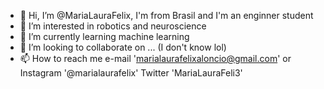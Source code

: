 - 👋 Hi, I’m @MariaLauraFelix, I'm from Brasil and I'm an enginner student
- 👀 I’m interested in robotics and neuroscience 
- 🌱 I’m currently learning machine learning
- 💞️ I’m looking to collaborate on ... (I don't know lol)
- 📫 How to reach me e-mail 'marialaurafelixaloncio@gmail.com' or Instagram '@marialaurafelix' Twitter 'MariaLauraFeli3'

<!---
MariaLauraFelix/MariaLauraFelix is a ✨ special ✨ repository because its `README.md` (this file) appears on your GitHub profile.
You can click the Preview link to take a look at your changes.
--->

